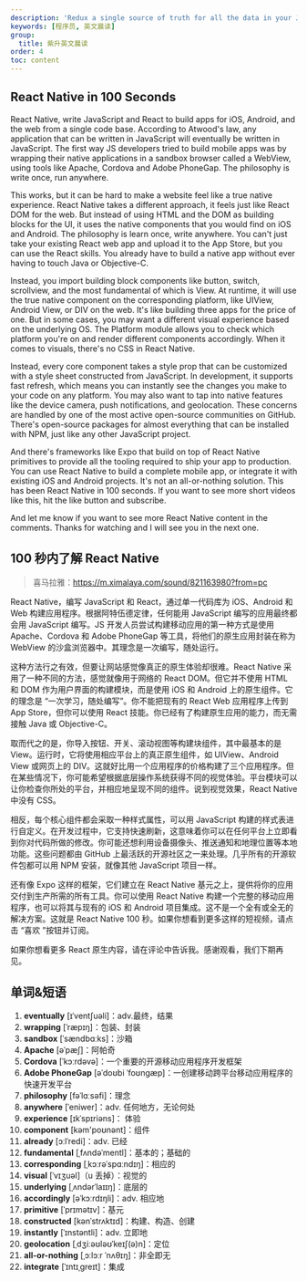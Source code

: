 ```yaml
---
description: 'Redux a single source of truth for all the data in your JavaScript application.'
keywords: [程序员, 英文晨读]
group:
  title: 紫升英文晨读
order: 4
toc: content
---
```


## React Native in 100 Seconds

React Native, write JavaScript and React to build apps for iOS, Android, and the web from a single code base. According to Atwood's law, any application that can be written in JavaScript will eventually be written in JavaScript. The first way JS developers tried to build mobile apps was by wrapping their native applications in a sandbox browser called a WebView, using tools like Apache, Cordova and Adobe PhoneGap. The philosophy is write once, run anywhere.

This works, but it can be hard to make a website feel like a true native experience. React Native takes a different approach, it feels just like React DOM for the web. But instead of using HTML and the DOM as building blocks for the UI, it uses the native components that you would find on iOS and Android. The philosophy is learn once, write anywhere. You can't just take your existing React web app and upload it to the App Store, but you can use the React skills. You already have to build a native app without ever having to touch Java or Objective-C.

Instead, you import building block components like button, switch, scrollview, and the most fundamental of which is View. At runtime, it will use the true native component on the corresponding platform, like UIView, Android View, or DIV on the web. It's like building three apps for the price of one. But in some cases, you may want a different visual experience based on the underlying OS. The Platform module allows you to check which platform you're on and render different components accordingly. When it comes to visuals, there's no CSS in React Native.

Instead, every core component takes a style prop that can be customized with a style sheet constructed from JavaScript. In development, it supports fast refresh, which means you can instantly see the changes you make to your code on any platform. You may also want to tap into native features like the device camera, push notifications, and geolocation. These concerns are handled by one of the most active open-source communities on GitHub. There's open-source packages for almost everything that can be installed with NPM, just like any other JavaScript project.

And there's frameworks like Expo that build on top of React Native primitives to provide all the tooling required to ship your app to production. You can use React Native to build a complete mobile app, or integrate it with existing iOS and Android projects. It's not an all-or-nothing solution. This has been React Native in 100 seconds. If you want to see more short videos like this, hit the like button and subscribe.

And let me know if you want to see more React Native content in the comments. Thanks for watching and I will see you in the next one.

## 100 秒内了解 React Native

> 喜马拉雅：https://m.ximalaya.com/sound/821163980?from=pc

React Native，编写 JavaScript 和 React，通过单一代码库为 iOS、Android 和 Web 构建应用程序。根据阿特伍德定律，任何能用 JavaScript 编写的应用最终都会用 JavaScript 编写。JS 开发人员尝试构建移动应用的第一种方式是使用 Apache、Cordova 和 Adobe PhoneGap 等工具，将他们的原生应用封装在称为 WebView 的沙盒浏览器中。其理念是一次编写，随处运行。

这种方法行之有效，但要让网站感觉像真正的原生体验却很难。React Native 采用了一种不同的方法，感觉就像用于网络的 React DOM。但它并不使用 HTML 和 DOM 作为用户界面的构建模块，而是使用 iOS 和 Android 上的原生组件。它的理念是 “一次学习，随处编写”。你不能把现有的 React Web 应用程序上传到 App Store，但你可以使用 React 技能。你已经有了构建原生应用的能力，而无需接触 Java 或 Objective-C。

取而代之的是，你导入按钮、开关、滚动视图等构建块组件，其中最基本的是 View。运行时，它将使用相应平台上的真正原生组件，如 UIView、Android View 或网页上的 DIV。这就好比用一个应用程序的价格构建了三个应用程序。但在某些情况下，你可能希望根据底层操作系统获得不同的视觉体验。平台模块可以让你检查你所处的平台，并相应地呈现不同的组件。说到视觉效果，React Native 中没有 CSS。

相反，每个核心组件都会采取一种样式属性，可以用 JavaScript 构建的样式表进行自定义。在开发过程中，它支持快速刷新，这意味着你可以在任何平台上立即看到你对代码所做的修改。你可能还想利用设备摄像头、推送通知和地理位置等本地功能。这些问题都由 GitHub 上最活跃的开源社区之一来处理。几乎所有的开源软件包都可以用 NPM 安装，就像其他 JavaScript 项目一样。

还有像 Expo 这样的框架，它们建立在 React Native 基元之上，提供将你的应用交付到生产所需的所有工具。你可以使用 React Native 构建一个完整的移动应用程序，也可以将其与现有的 iOS 和 Android 项目集成。这不是一个全有或全无的解决方案。这就是 React Native 100 秒。如果你想看到更多这样的短视频，请点击 “喜欢 ”按钮并订阅。

如果你想看更多 React 原生内容，请在评论中告诉我。感谢观看，我们下期再见。

## 单词&短语

1. **eventually** [ɪˈventʃuəli]：adv.最终，结果
2. **wrapping** [ˈræpɪŋ]：包装、封装
3. **sandbox** [ˈsændbɑːks]：沙箱
4. **Apache** [əˈpæʃ]：阿帕奇
5. **Cordova** [ˈkɔːrdəvə]：一个重要的开源移动应用程序开发框架
6. **Adobe PhoneGap** [əˈdoʊbi ˈfoʊnɡæp]：一创建移动跨平台移动应用程序的快速开发平台
7. **philosophy** [fəˈlɑːsəfi]：理念
8. **anywhere** [ˈeniwer]：adv. 任何地方，无论何处
9. **experience** [ɪkˈspɪriəns]： 体验
10. **component** [kəm'poʊnənt]：组件
11. **already** [ɔːlˈredi]：adv. 已经
12. **fundamental** [ˌfʌndəˈmentl]：基本的；基础的
13. **corresponding** [ˌkɔːrəˈspɑːndɪŋ]：相应的
14. **visual** [ˈvɪʒuəl]（u 丢掉）：视觉的
15. **underlying** [ˌʌndərˈlaɪɪŋ]：底层的
16. **accordingly** [əˈkɔːrdɪŋli]：adv. 相应地
17. **primitive** [ˈprɪmətɪv]：基元
18. **constructed** [kənˈstrʌktɪd]：构建、构造、创建
19. **instantly** [ˈɪnstəntli]：adv. 立即地
20. **geolocation** [ˌdʒiːəʊləʊˈkeɪʃ(ə)n]：定位
21. **all-or-nothing** [ˌɔːlɔːr ˈnʌθɪŋ]：非全即无
22. **integrate** [ˈɪntɪˌɡreɪt]：集成
